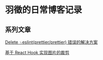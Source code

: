# 羽徵的日常博客记录

## 系列文章

[Delete `␍`eslint(prettier/prettier) 错误的解决方案](https://github.com/yuzheng0917/blog/eslint/delete-cr)

[基于 React Hook 实现图片的裁剪](https://github.com/yuzheng0917/blog/canvas/picture-cropping)

